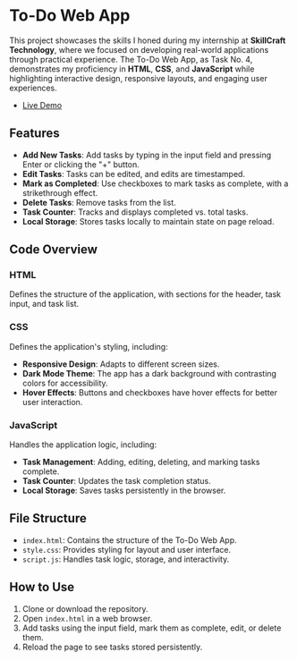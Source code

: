 # To-Do Web App

This project showcases the skills I honed during my internship at **SkillCraft Technology**, where we focused on developing real-world applications through practical experience. The To-Do Web App, as Task No. 4, demonstrates my proficiency in **HTML**, **CSS**, and **JavaScript** while highlighting interactive design, responsive layouts, and engaging user experiences.
- [Live Demo](http://todo-app.devbyabhishek.infinityfreeapp.com)

## Features
- **Add New Tasks**: Add tasks by typing in the input field and pressing Enter or clicking the "+" button.
- **Edit Tasks**: Tasks can be edited, and edits are timestamped.
- **Mark as Completed**: Use checkboxes to mark tasks as complete, with a strikethrough effect.
- **Delete Tasks**: Remove tasks from the list.
- **Task Counter**: Tracks and displays completed vs. total tasks.
- **Local Storage**: Stores tasks locally to maintain state on page reload.

## Code Overview
### HTML
Defines the structure of the application, with sections for the header, task input, and task list.

### CSS
Defines the application's styling, including:
- **Responsive Design**: Adapts to different screen sizes.
- **Dark Mode Theme**: The app has a dark background with contrasting colors for accessibility.
- **Hover Effects**: Buttons and checkboxes have hover effects for better user interaction.

### JavaScript
Handles the application logic, including:
- **Task Management**: Adding, editing, deleting, and marking tasks complete.
- **Task Counter**: Updates the task completion status.
- **Local Storage**: Saves tasks persistently in the browser.

## File Structure
- `index.html`: Contains the structure of the To-Do Web App.
- `style.css`: Provides styling for layout and user interface.
- `script.js`: Handles task logic, storage, and interactivity.

## How to Use
1. Clone or download the repository.
2. Open `index.html` in a web browser.
3. Add tasks using the input field, mark them as complete, edit, or delete them.
4. Reload the page to see tasks stored persistently.
